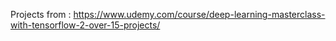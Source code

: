 Projects from : https://www.udemy.com/course/deep-learning-masterclass-with-tensorflow-2-over-15-projects/